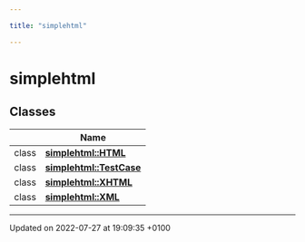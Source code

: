 ```yaml
---

title: "simplehtml"

---
```


# simplehtml



## Classes

|                | Name           |
| -------------- | -------------- |
| class | **[simplehtml::HTML](http://example.org/classes/classsimplehtml_1_1html/)**  |
| class | **[simplehtml::TestCase](http://example.org/classes/classsimplehtml_1_1testcase/)**  |
| class | **[simplehtml::XHTML](http://example.org/classes/classsimplehtml_1_1xhtml/)**  |
| class | **[simplehtml::XML](http://example.org/classes/classsimplehtml_1_1xml/)**  |






-------------------------------

Updated on 2022-07-27 at 19:09:35 +0100